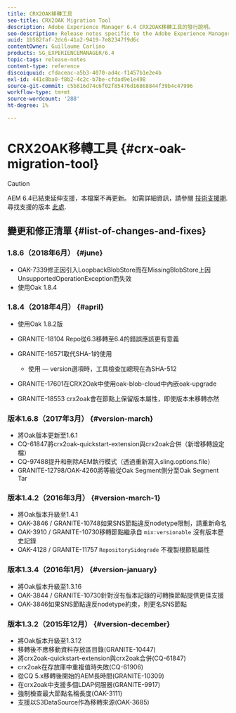 ```yaml
---
title: CRX2OAK移轉工具
seo-title: CRX2OAK Migration Tool
description: Adobe Experience Manager 6.4 CRX2OAK移轉工具的發行說明。
seo-description: Release notes specific to the Adobe Experience Manager 6.4 CRX2OAK Migration tool.
uuid: 1b582faf-2dc6-41a2-9419-7e82347f9d6c
contentOwner: Guillaume Carlino
products: SG_EXPERIENCEMANAGER/6.4
topic-tags: release-notes
content-type: reference
discoiquuid: cfdaceac-a5b3-4070-ad4c-f1457b1e2e4b
exl-id: 441c8ba0-f8b2-4c2c-b7be-cfdad9e1e498
source-git-commit: c5b816d74c6f02f85476d16868844f39b4c47996
workflow-type: tm+mt
source-wordcount: '288'
ht-degree: 1%

---
```


# CRX2OAK移轉工具 {#crx-oak-migration-tool}

>[!CAUTION]
>
>AEM 6.4已結束延伸支援，本檔案不再更新。 如需詳細資訊，請參閱 [技術支援期](https://helpx.adobe.com//tw/support/programs/eol-matrix.html). 尋找支援的版本 [此處](https://experienceleague.adobe.com/docs/).

## 變更和修正清單 {#list-of-changes-and-fixes}

### 1.8.6（2018年6月） {#june}

* OAK-7339修正因引入LoopbackBlobStore而在MissingBlobStore上因UnsupportedOperationException而失效
* 使用Oak 1.8.4

### 1.8.4（2018年4月） {#april}

* 使用Oak 1.8.2版
* GRANITE-18104 Repo從6.3移轉至6.4的錯誤應該更有意義
* GRANITE-16571取代SHA-1的使用

   * 使用 — version選項時，工具檢查加總現在為SHA-512

* GRANITE-17601在CRX2Oak中使用oak-blob-cloud中內嵌oak-upgrade
* GRANITE-18553 crx2oak會在節點上保留版本屬性，即使版本未移轉亦然

### 版本1.6.8（2017年3月） {#version-march}

* 將Oak版本更新至1.6.1
* CQ-61847將crx2oak-quickstart-extension與crx2oak合併（新增移轉設定檔）
* CQ-97488提升和刪除AEM執行模式（透過重新寫入sling.options.file）
* GRANITE-12798/OAK-4260將等級從Oak Segment側分至Oak Segment Tar

### 版本1.4.2（2016年3月） {#version-march-1}

* 將Oak版本升級至1.4.1
* OAK-3846 / GRANITE-10748如果SNS節點違反nodetype限制，請重新命名
* OAK-3910 / GRANITE-10730移轉節點繼承自 `mix:versionable` 沒有版本歷史記錄
* OAK-4128 / GRANITE-11757 `RepositorySidegrade` 不複製根節點屬性

### 版本1.3.4（2016年1月） {#version-january}

* 將Oak版本升級至1.3.16
* OAK-3844 / GRANITE-10730針對沒有版本記錄的可轉換節點提供更佳支援
* OAK-3846如果SNS節點違反nodetype約束，則更名SNS節點

### 版本1.3.2（2015年12月） {#version-december}

* 將Oak版本升級至1.3.12
* 移轉後不應移動資料存放區目錄(GRANITE-10447)
* 將crx2oak-quickstart-extension與crx2oak合併(CQ-61847)
* crx2oak在存放庫中重複值時失敗(CQ-61906)
* 從CQ 5.x移轉後開始的AEM長時間(GRANITE-10309)
* 在crx2oak中支援多個LDAP伺服器(GRANITE-9917)
* 強制檢查最大節點名稱長度(OAK-3111)
* 支援以S3DataSource作為移轉來源(OAK-3685)
